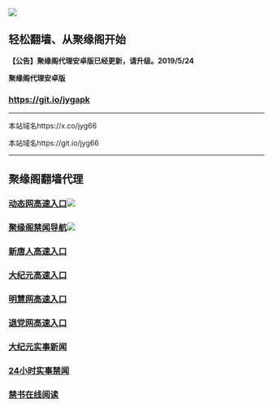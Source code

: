 ![](https://raw.githubusercontent.com/hao369/a/master/j.jpg)



## 轻松翻墙、从聚缘阁开始



**【公告】聚缘阁代理安卓版已经更新，请升级。2019/5/24**

 
**聚缘阁代理安卓版**
### https://git.io/jygapk  

***

本站域名https://x.co/jyg66 

本站域名https://git.io/jyg66



***




## 聚缘阁翻墙代理 




### [动态网高速入口](https://9yvxky7m8h.execute-api.ap-northeast-1.amazonaws.com/g2)![](http://tupian.425e.eu.org/jygdl.gif)

### [聚缘阁禁闻导航](https://f6g32szb5l.execute-api.ap-east-1.amazonaws.com/ww3)![](http://tupian.425e.eu.org/jyg.gif)


### [新唐人高速入口](https://9yvxky7m8h.execute-api.ap-northeast-1.amazonaws.com/g2)

### [大纪元高速入口](https://9yvxky7m8h.execute-api.ap-northeast-1.amazonaws.com/g2)

### [明慧网高速入口](https://9yvxky7m8h.execute-api.ap-northeast-1.amazonaws.com/g2)

### [退党网高速入口](https://9yvxky7m8h.execute-api.ap-northeast-1.amazonaws.com/g2)






### [大纪元实事新闻](https://git.io/fjmgE)

### [24小时实事禁闻](https://git.io/fj3Go)

### [禁书在线阅读](https://git.io/fjJ5Z)







